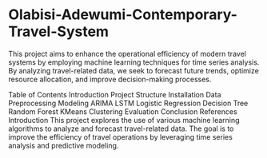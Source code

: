 # Olabisi-Adewumi-Contemporary-Travel-System
This project aims to enhance the operational efficiency of modern travel systems by employing machine learning techniques for time series analysis. By analyzing travel-related data, we seek to forecast future trends, optimize resource allocation, and improve decision-making processes.

Table of Contents
Introduction
Project Structure
Installation
Data Preprocessing
Modeling
ARIMA
LSTM
Logistic Regression
Decision Tree
Random Forest
KMeans Clustering
Evaluation
Conclusion
References
Introduction
This project explores the use of various machine learning algorithms to analyze and forecast travel-related data. The goal is to improve the efficiency of travel operations by leveraging time series analysis and predictive modeling.
